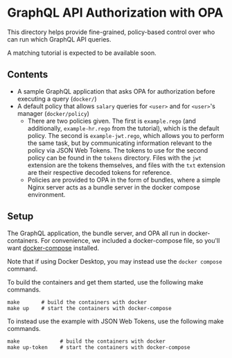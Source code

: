 # GraphQL API Authorization with OPA

This directory helps provide fine-grained, policy-based control over who
can run which GraphQL API queries.

A matching tutorial is expected to be available soon.

## Contents

* A sample GraphQL application that asks OPA for authorization before executing a query (`docker/`)
* A default policy that allows `salary` queries for `<user>` and for `<user>`'s manager (`docker/policy`)
    * There are two policies given. The first is `example.rego` (and additionally, `example-hr.rego` from the tutorial),
      which is the default policy. The second is `example-jwt.rego`, which allows you to perform the same task, but
      by communicating information relevant to the policy via JSON Web Tokens. The tokens to use for the second
      policy can be found in the `tokens` directory. Files with the `jwt` extension are the tokens themselves, and
      files with the `txt` extension are their respective decoded tokens for reference.
    * Policies are provided to OPA in the form of bundles, where a simple Nginx server acts as a bundle server in
      the docker compose environment.

## Setup

The GraphQL application, the bundle server, and OPA all run in docker-containers.
For convenience, we included a docker-compose file, so you'll want
[docker-compose](https://docs.docker.com/compose/install/) installed.

Note that if using Docker Desktop, you may instead use the `docker compose` command.

To build the containers and get them started, use the following make commands.

```
make       # build the containers with docker
make up    # start the containers with docker-compose
```

To instead use the example with JSON Web Tokens, use the following make commands.

```
make             # build the containers with docker
make up-token    # start the containers with docker-compose
```
